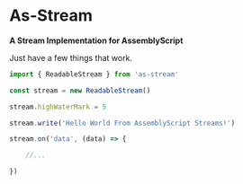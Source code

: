 # As-Stream
**A Stream Implementation for AssemblyScript**

Just have a few things that work.

```js
import { ReadableStream } from 'as-stream'

const stream = new ReadableStream()

stream.highWaterMark = 5

stream.write('Hello World From AssemblyScript Streams!')

stream.on('data', (data) => {

    //...

})

```